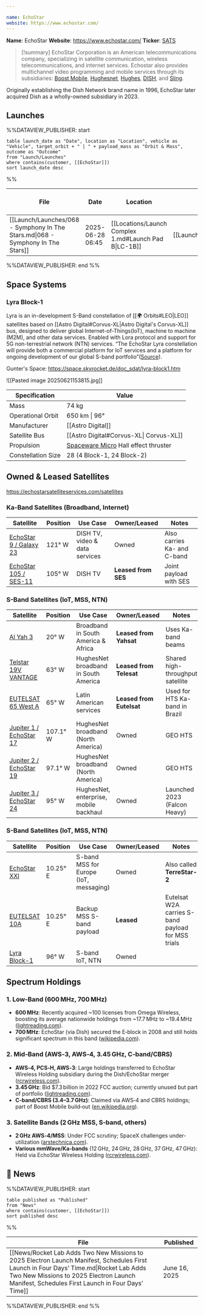 ```yaml
---

name: EchoStar
website: https://www.echostar.com/
---
```

**Name**: EchoStar
**Website**: https://www.echostar.com/
**Ticker**: [SATS](https://finance.yahoo.com/quote/SATS/)

>[!summary]
>EchoStar Corporation is an American telecommunications company, specializing in satellite communication, wireless telecommunications, and internet services. Echostar also provides multichannel video programming and mobile services through its subsidiaries: [Boost Mobile](https://www.echostar.com/brands/boost-mobile), [Hughesnet](https://www.echostar.com/brands/hughesnet), [Hughes](https://www.echostar.com/brands/hughes), [DISH](https://www.echostar.com/brands/dish), and [Sling](https://www.echostar.com/brands/sling).
>
Originally establishing the Dish Network brand name in 1996, EchoStar later acquired Dish as a wholly-owned subsidiary in 2023.

## **Launches**

%%DATAVIEW_PUBLISHER: start
```
table launch_date as "Date", location as "Location", vehicle as "Vehicle", target_orbit + " | " + payload_mass as "Orbit & Mass", outcome as "Outcome"
from "Launch/Launches"
where contains(customer, [[EchoStar]])
sort launch_date desc
```
%%

| File                                                                            | Date             | Location                                              | Vehicle                          | Orbit & Mass           | Outcome   |
| ------------------------------------------------------------------------------- | ---------------- | ----------------------------------------------------- | -------------------------------- | ---------------------- | --------- |
| [[Launch/Launches/068 - Symphony In The Stars.md\|068 - Symphony In The Stars]] | 2025-06-28 06:45 | [[Locations/Launch Complex 1.md#Launch Pad B\|LC-1B]] | [[Launch/Electron.md\|Electron]] | 650 km \| 96° \| 74 kg | ⌛ Pending |

%%DATAVIEW_PUBLISHER: end %%

## Space Systems

### Lyra Block-1

Lyra is an in-development S-Band constellation of [[🌍 Orbits#LEO|LEO]] satellites based on [[Astro Digital#Corvus-XL|Astro Digital's Corvus-XL]] bus, designed to deliver global Internet-of-Things(IoT), machine to machine (M2M), and other data services. Enabled with Lora protocol and support for 5G non-terrestrial network (NTN) services. “The EchoStar Lyra constellation will provide both a commercial platform for IoT services and a platform for ongoing development of our global S-band portfolio”([Source](https://www.linkedin.com/posts/hughesconnects_network-connectivity-satellite-activity-7041093850957783041-0EcL/?trk=public_profile_like_view)).

Gunter's Space: https://space.skyrocket.de/doc_sdat/lyra-block1.htm

![[Pasted image 20250621153815.jpg]]

| Specification      | Value                                                                              |
| ------------------ | ---------------------------------------------------------------------------------- |
| Mass               | 74 kg                                                                              |
| Operational Orbit  | 650 km \| 96°                                                                      |
| Manufacturer       | [[Astro Digital]]                                                                  |
| Satellite Bus      | [[Astro Digital#Corvus-XL\| Corvus-XL]]                                            |
| Propulsion         | [Spaceware Micro](https://www.exotrail.com/product/spaceware) Hall effect thruster |
| Constellation Size | 28 (4 Block-1, 24 Block-2)                                                         |

## Owned & Leased Satellites

https://echostarsatelliteservices.com/satellites

### Ka-Band Satellites (Broadband, Internet)

| Satellite                                                                    | Position | Use Case                       | Owner/Leased        | Notes                       |
| ---------------------------------------------------------------------------- | -------- | ------------------------------ | ------------------- | --------------------------- |
| [EchoStar 9 / Galaxy 23](https://space.skyrocket.de/doc_sdat/echostar-9.htm) | 121° W   | DISH TV, video & data services | Owned               | Also carries Ka- and C-band |
| [EchoStar 105 / SES-11](https://space.skyrocket.de/doc_sdat/echostar-9.htm)  | 105° W   | DISH TV                        | **Leased from SES** | Joint payload with SES      |

### S-Band Satellites (IoT, MSS, NTN)

| Satellite                                                                        | Position | Use Case                               | Owner/Leased             | Notes                            |
| -------------------------------------------------------------------------------- | -------- | -------------------------------------- | ------------------------ | -------------------------------- |
| [Al Yah 3](https://space.skyrocket.de/doc_sdat/al-yah-3.htm)                     | 20° W    | Broadband in South America & Africa    | **Leased from Yahsat**   | Uses Ka-band beams               |
| [Telstar 19V VANTAGE](https://space.skyrocket.de/doc_sdat/telstar-19v.htm)       | 63° W    | HughesNet broadband in South America   | **Leased from Telesat**  | Shared high-throughput satellite |
| [EUTELSAT 65 West A](https://space.skyrocket.de/doc_sdat/eutelsat-65-west-a.htm) | 65° W    | Latin American services                | **Leased from Eutelsat** | Used for HTS Ka-band in Brazil   |
| [Jupiter 1 / EchoStar 17](https://space.skyrocket.de/doc_sdat/jupiter-1.htm)     | 107.1° W | HughesNet broadband (North America)    | Owned                    | GEO HTS                          |
| [Jupiter 2 / EchoStar 19](https://space.skyrocket.de/doc_sdat/jupiter-2.htm)     | 97.1° W  | HughesNet broadband (North America)    | Owned                    | GEO HTS                          |
| [Jupiter 3 / EchoStar 24](https://space.skyrocket.de/doc_sdat/jupiter-3.htm)     | 95° W    | HughesNet, enterprise, mobile backhaul | Owned                    | Launched 2023 (Falcon Heavy)     |

### S-Band Satellites (IoT, MSS, NTN)

| Satellite                                                            | Position | Use Case                               | Owner/Leased | Notes                                              |
| -------------------------------------------------------------------- | -------- | -------------------------------------- | ------------ | -------------------------------------------------- |
| [EchoStar XXI](https://space.skyrocket.de/doc_sdat/terrestar-1.htm)  | 10.25° E | S-band MSS for Europe (IoT, messaging) | Owned        | Also called **TerreStar-2**                        |
| [EUTELSAT 10A](https://space.skyrocket.de/doc_sdat/eutelsat-w2a.htm) | 10.25° E | Backup MSS S-band payload              | **Leased**   | Eutelsat W2A carries S-band payload for MSS trials |
| [Lyra Block-1](https://space.skyrocket.de/doc_sdat/lyra-block1.htm)  | 96° W    | S-band IoT, NTN                        | Owned        |                                                    |

## Spectrum Holdings

### 1. Low‑Band (600 MHz, 700 MHz)

* **600 MHz**: Recently acquired \~100 licenses from Omega Wireless, boosting its average nationwide holdings from \~17.7 MHz to \~19.4 MHz ([lightreading.com][1]).
* **700 MHz**: EchoStar (via Dish) secured the E‑block in 2008 and still holds significant spectrum in this band ([wikipedia.com][2]).

### 2. Mid‑Band (AWS‑3, AWS‑4, 3.45 GHz, C‑band/CBRS)

* **AWS‑4, PCS‑H, AWS‑3**: Large holdings transferred to EchoStar Wireless Holding subsidiary during the Dish/EchoStar merger ([rcrwireless.com][3]).
* **3.45 GHz**: Bid \$7.3 billion in 2022 FCC auction; currently unused but part of portfolio ([lightreading.com][1]).
* **C‑band/CBRS (3.4–3.7 GHz)**: Claimed via AWS‑4 and CBRS holdings; part of Boost Mobile build‑out ([en.wikipedia.org][4]).

### 3. Satellite Bands (2 GHz MSS, S‑band, others)

* **2 GHz AWS‑4/MSS**: Under FCC scrutiny; SpaceX challenges under-utilization ([arstechnica.com][5]).
* **Various mmWave/Ka‑bands** (12 GHz, 24 GHz, 28 GHz, 37 GHz, 47 GHz): Held via EchoStar Wireless Holding ([rcrwireless.com][3]).


[1]: https://www.lightreading.com/open-ran/echostar-s-spectrum-strategy-may-pivot-to-lowband-and-leasing 
[2]: https://en.wikipedia.org/wiki/2008_United_States_wireless_spectrum_auction
[3]: https://www.rcrwireless.com/20240111/featured/echostar-shuffles-spectrum-licenses-hires-firm-to-look-at-strategic-alternatives
[4]: https://en.wikipedia.org/wiki/Boost_Mobile
[5]: https://arstechnica.com/tech-policy/2025/05/fcc-threatens-echostar-licenses-for-spectrum-that-spacex-wants-to-use/


## 📰 News
%%DATAVIEW_PUBLISHER: start
```
table published as "Published"
from "News"
where contains(customer, [[EchoStar]])
sort published desc
```
%%

| File                                                                                                                                                                                                                                   | Published     |
| -------------------------------------------------------------------------------------------------------------------------------------------------------------------------------------------------------------------------------------- | ------------- |
| [[News/Rocket Lab Adds Two New Missions to 2025 Electron Launch Manifest, Schedules First Launch in Four Days’ Time.md\|Rocket Lab Adds Two New Missions to 2025 Electron Launch Manifest, Schedules First Launch in Four Days’ Time]] | June 16, 2025 |

%%DATAVIEW_PUBLISHER: end %%


